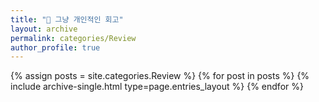 ```yaml
---
title: "💭 그냥 개인적인 회고"
layout: archive
permalink: categories/Review
author_profile: true
---
```


{% assign posts = site.categories.Review %}
{% for post in posts %} {% include archive-single.html type=page.entries_layout %} {% endfor %}